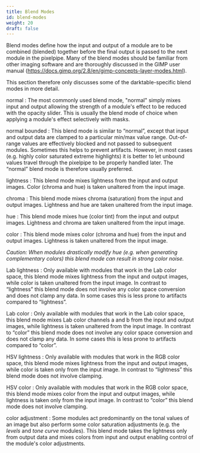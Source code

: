```yaml
---
title: Blend Modes
id: blend-modes
weight: 20
draft: false
---
```


Blend modes define how the input and output of a module are to be combined (blended) together before the final output is passed to the next module in the pixelpipe. Many of the blend modes should be familiar from other imaging software and are thoroughly discussed in the GIMP user manual (https://docs.gimp.org/2.8/en/gimp-concepts-layer-modes.html). 

This section therefore only discusses some of the darktable-specific blend modes in more detail.

normal
: The most commonly used blend mode, "normal" simply mixes input and output allowing the strength of a module's effect to be reduced with the opacity slider. This is usually the blend mode of choice when applying a module's effect selectively with masks.

normal bounded
: This blend mode is similar to “normal”, except that input and output data are clamped to a particular min/max value range. Out-of-range values are effectively blocked and not passed to subsequent modules. Sometimes this helps to prevent artifacts. However, in most cases (e.g. highly color saturated extreme highlights) it is better to let unbound values travel through the pixelpipe to be properly handled later. The “normal” blend mode is therefore usually preferred.

lightness
: This blend mode mixes lightness from the input and output images. Color (chroma and hue) is taken unaltered from the input image.

chroma
: This blend mode mixes chroma (saturation) from the input and output images. Lightness and hue are taken unaltered from the input image.

hue
: This blend mode mixes hue (color tint) from the input and output images. Lightness and chroma are taken unaltered from the input image.

color
: This blend mode mixes color (chroma and hue) from the input and output images. Lightness is taken unaltered from the input image. 

_Caution: When modules drastically modify hue (e.g. when generating complementary colors) this blend mode can result in strong color noise._

Lab lightness
: Only available with modules that work in the Lab color space, this blend mode mixes lightness from the input and output images, while color is taken unaltered from the input image. In contrast to “lightness” this blend mode does not involve any color space conversion and does not clamp any data. In some cases this is less prone to artifacts compared to “lightness”.

Lab color
: Only available with modules that work in the Lab color space, this blend mode mixes Lab color channels a and b from the input and output images, while lightness is taken unaltered from the input image. In contrast to “color” this blend mode does not involve any color space conversion and does not clamp any data. In some cases this is less prone to artifacts compared to “color”.

HSV lightness
: Only available with modules that work in the RGB color space, this blend mode mixes lightness from the input and output images, while color is taken only from the input image. In contrast to “lightness” this blend mode does not involve clamping.

HSV color
: Only available with modules that work in the RGB color space, this blend mode mixes color from the input and output images, while lightness is taken only from the input image. In contrast to “color” this blend mode does not involve clamping.

color adjustment
: Some modules act predominantly on the tonal values of an image but also perform some color saturation adjustments (e.g. the _levels_ and _tone curve_ modules). This blend mode takes the lightness only from output data and mixes colors from input and output enabling control of the module's color adjustments.
